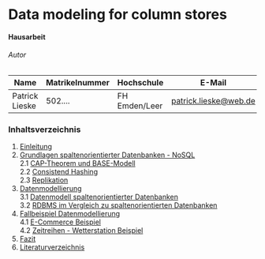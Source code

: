 

# Data modeling for column stores

#### Hausarbeit

###### Autor

| Name              | Matrikelnummer | Hochschule       | E-Mail                         |
| ----------------- | -------------- | ---------------- | ------------------------------ |
| Patrick Lieske    | 502....        | FH Emden/Leer    | patrick.lieske@web.de          |

### Inhaltsverzeichnis
1. [Einleitung](einleitung.md)  
2. [Grundlagen spaltenorientierter Datenbanken - NoSQL](grundlagen_2.md)  
	2.1 [CAP-Theorem und BASE-Modell](grundlagen_2_1.md)  
	2.2 [Consistend Hashing](grundlagen_2_2.md)  
	2.3 [Replikation](grundlagen_2_3.md)  
3. [Datenmodellierung](modellierung_3.md)  
	3.1 [Datenmodell spaltenorientierter Datenbanken](modellierung_3_1.md)  
	3.2 [RDBMS im Vergleich zu spaltenorientierten Datenbanken](modellierung_3_2.md)  
4. [Fallbeispiel Datenmodellierung](beispiel_4.md)  
	4.1 [E-Commerce Beispiel](beispiel_4_1.md)  
	4.2 [Zeitreihen - Wetterstation Beispiel](beispiel_4_2.md)  
5. [Fazit](fazit.md)
6. [Literaturverzeichnis]()
